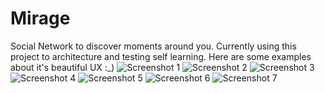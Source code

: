 Mirage
======
Social Network to discover moments around you. Currently using this project to architecture and
testing self learning. Here are some examples about it's beautiful UX :_)
![Screenshot 1](/raw/screen1.png)
![Screenshot 2](/raw/screen2.png)
![Screenshot 3](/raw/screen3.png)
![Screenshot 4](/raw/screen4.png)
![Screenshot 5](/raw/screen5.png)
![Screenshot 6](/raw/screen6.png)
![Screenshot 7](/raw/screen7.png)